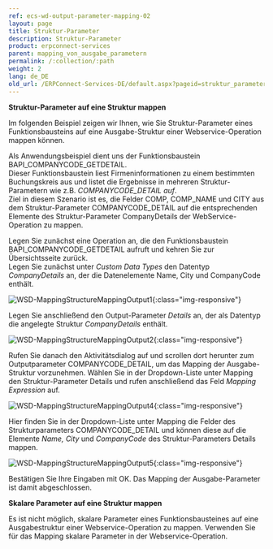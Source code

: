 ```yaml
---
ref: ecs-wd-output-parameter-mapping-02
layout: page
title: Struktur-Parameter
description: Struktur-Parameter
product: erpconnect-services
parent: mapping_von_ausgabe_parametern
permalink: /:collection/:path
weight: 2
lang: de_DE
old_url: /ERPConnect-Services-DE/default.aspx?pageid=struktur_parameter
---
```


**Struktur-Parameter auf eine Struktur mappen**

Im folgenden Beispiel zeigen wir Ihnen, wie Sie Struktur-Parameter eines Funktionsbausteins auf eine Ausgabe-Struktur einer Webservice-Operation mappen können. 

Als Anwendungsbeispiel dient uns der Funktionsbaustein BAPI_COMPANYCODE_GETDETAIL.<br>
Dieser Funktionsbaustein liest Firmeninformationen zu einem bestimmten Buchungskreis aus und listet die Ergebnisse in mehreren Struktur-Parametern wie z.B. *COMPANYCODE_DETAIL auf*.  <br>
Ziel in diesem Szenario ist es, die Felder COMP, COMP_NAME und CITY aus dem Struktur-Parameter COMPANYCODE_DETAIL auf die entsprechenden Elemente des Struktur-Parameter CompanyDetails der WebService-Operation zu mappen.  

Legen Sie zunächst eine Operation an, die den Funktionsbaustein BAPI_COMPANYCODE_GETDETAIL aufruft und kehren Sie zur Übersichtsseite zurück.<br>
Legen Sie zunächst unter *Custom Data Types* den Datentyp *CompanyDetails* an, der die Datenelemente Name, City und CompanyCode enthält.

![WSD-MappingStructureMappingOutput1](/img/content/WSD-MappingStructureMappingOutput1.png){:class="img-responsive"}

Legen Sie anschließend den Output-Parameter *Details* an, der als Datentyp die angelegte Struktur *CompanyDetails* enthält.

![WSD-MappingStructureMappingOutput2](/img/content/WSD-MappingStructureMappingOutput2.png){:class="img-responsive"}

Rufen Sie danach den Aktivitätsdialog auf und scrollen dort herunter zum Outputparameter COMPANYCODE_DETAIL, um das Mapping der Ausgabe-Struktur vorzunehmen. Wählen Sie in der Dropdown-Liste unter Mapping den Struktur-Parameter Details und rufen anschließend das Feld *Mapping Expression* auf. 

![WSD-MappingStructureMappingOutput4](/img/content/WSD-MappingStructureMappingOutput4.png){:class="img-responsive"}

Hier finden Sie in der Dropdown-Liste unter Mapping die Felder des Strukturparameters COMPANYCODE_DETAIL und können diese auf die Elemente *Name, City* und *CompanyCode* des Struktur-Parameters Details mappen. 

![WSD-MappingStructureMappingOutput5](/img/content/WSD-MappingStructureMappingOutput5.png){:class="img-responsive"}

Bestätigen Sie Ihre Eingaben mit OK. Das Mapping der Ausgabe-Parameter ist damit abgeschlossen.

**Skalare Parameter auf eine Struktur mappen**

Es ist nicht möglich, skalare Parameter eines Funktionsbausteines auf eine Ausgabestruktur einer Webservice-Operation zu mappen. Verwenden Sie für das Mapping skalare Parameter in der Webservice-Operation.